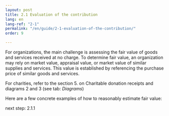 ```yaml
---
layout: post
title: 2.1 Evaluation of the contribution
lang: en
lang-ref: "2-1"
permalink: "/en/guide/2-1-evaluation-of-the-contribution/"
order: 9

---
```

For organizations, the main challenge is assessing the fair value of goods and services received at no charge. To determine fair value, an organization may rely on market value, appraisal value, or market value of similar supplies and services. This value is established by referencing the purchase price of similar goods and services.

For charities, refer to the section 5. on Charitable donation receipts and diagrams 2 and 3 (see tab: _Diagrams_)

Here are a few concrete examples of how to reasonably estimate fair value:

next step: 2.1.1
